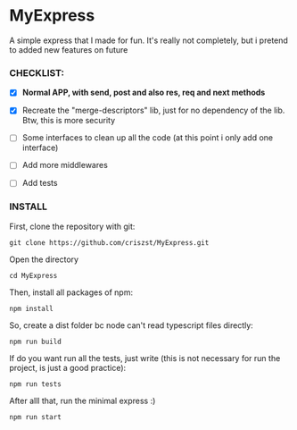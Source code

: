 # MyExpress
A simple express that I made for fun. It's really not completely, but i pretend to added new features on future

### CHECKLIST:
- [x] __Normal APP, with send, post and also res, req and next methods__
- [x] Recreate the "merge-descriptors" lib, just for no dependency of the lib. Btw, this is more security
- [ ] Some interfaces to clean up all the code (at this point i only add one interface)
- [ ] Add more middlewares
- [ ] Add tests


### INSTALL

First, clone the repository with git:

```
git clone https://github.com/criszst/MyExpress.git
```

Open the directory
```
cd MyExpress
```

Then, install all packages of npm:

```
npm install
```

So, create a dist folder bc node can't read typescript files directly:
```
npm run build
```

If do you want run all the tests, just write (this is not necessary for run the project, is just a good practice):

```
npm run tests
```

After alll that, run the minimal express :)
```
npm run start
```
